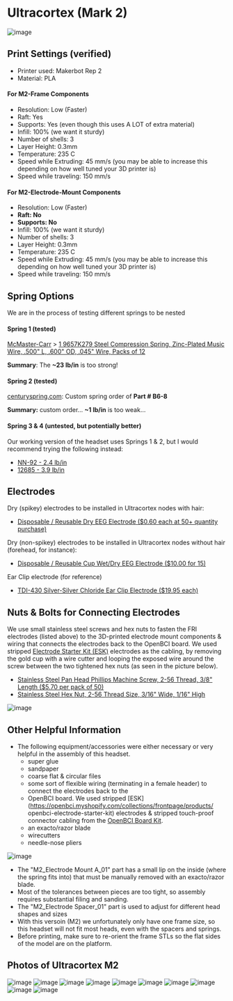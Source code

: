 # Ultracortex (Mark 2)

![image](Assets/UC_back.JPG)

## Print Settings (verified)

* Printer used: Makerbot Rep 2
* Material: PLA

#### For M2-Frame Components

* Resolution: Low (Faster)
* Raft: Yes
* Supports: Yes (even though this uses A LOT of extra material)
* Infill: 100% (we want it sturdy)
* Number of shells: 3
* Layer Height: 0.3mm
* Temperature: 235 C
* Speed while Extruding: 45 mm/s (you may be able to increase this depending on how well tuned your 3D printer is)
* Speed while traveling: 150 mm/s

#### For M2-Electrode-Mount Components

* Resolution: Low (Faster)
* **Raft: No**
* **Supports: No**
* Infill: 100% (we want it sturdy)
* Number of shells: 3
* Layer Height: 0.3mm
* Temperature: 235 C
* Speed while Extruding: 45 mm/s (you may be able to increase this depending on how well tuned your 3D printer is)
* Speed while traveling: 150 mm/s

## Spring Options

We are in the process of testing different springs to be nested 

#### Spring 1 (tested)

[McMaster-Carr](http://www.mcmaster.com/#) > [1	9657K279	Steel Compression Spring, Zinc-Plated Music Wire, .500" L, .600" OD, .045" Wire, Packs of 12](http://www.mcmaster.com/#9657k279/=xkccgf)

**Summary**: The **~23 lb/in** is too strong!
 
#### Spring 2 (tested)

[centuryspring.com](http://centuryspring.com): Custom spring order of **Part # B6-8**

**Summary:** custom order... **~1 lb/in** is too weak...

#### Spring 3 & 4 (untested, but potentially better)

Our working version of the headset uses Springs 1 & 2, but I would recommend trying the following instead:

- [NN-92 - 2.4 lb/in](http://www.centuryspring.com/Store/item_detail.php?StockNumber=NN-92)
- [12685 - 3.9 lb/in](http://www.centuryspring.com/Store/item_detail.php?StockNumber=12685)

## Electrodes

Dry (spikey) electrodes to be installed in Ultracortex nodes with hair: 

* [Disposable / Reusable Dry EEG Electrode ($0.60 each at 50+ quantity purchase) ](http://fri-fl-shop.com/product/tde-200/)

Dry (non-spikey) electrodes to be installed in Ultracortex nodes without hair (forehead, for instance): 

* [Disposable / Reusable Cup Wet/Dry EEG Electrode ($10.00 for 15) ](http://fri-fl-shop.com/product/disposable-reusable-dry-eeg-electrode-quantity-of-15-tde-200a1/)

Ear Clip electrode (for reference)

* [TDI-430 Silver-Silver Chloride Ear Clip Electrode ($19.95 each)](http://fri-fl-shop.com/product/td-430-silver-disc-electrode-ear-clip/)


## Nuts & Bolts for Connecting Electrodes

We use small stainless steel screws and hex nuts to fasten the FRI electrodes (listed above) to the 3D-printed electrode mount components &  wiring that connects the electrodes back to the OpenBCI board. We used stripped [Electrode Starter Kit (ESK)](https://openbci.myshopify.com/collections/frontpage/products/openbci-electrode-starter-kit) electrodes as the cabling, by removing the gold cup with a wire cutter and looping the exposed wire around the screw between the two tightened hex nuts (as seen in the picture below).

* [Stainless Steel Pan Head Phillips Machine Screw, 2-56 Thread, 3/8" Length ($5.70 per pack of 50)](http://www.mcmaster.com/#91735a017/=xzahfj)
* [Stainless Steel Hex Nut, 2-56 Thread Size, 3/16" Wide, 1/16" High](http://www.mcmaster.com/#91841a003/=xzahv0)

![image](Assets/ScrewAndNut.JPG)

## Other Helpful Information

*  The following equipment/accessories were either necessary or very helpful in the assembly of this headset.
	* super glue
	* sandpaper
	* coarse flat & circular files
	* some sort of flexible wiring (terminating in a female header) to connect the electrodes back to the 
	* OpenBCI board. We used stripped [ESK](https://openbci.myshopify.com/collections/frontpage/products/	openbci-electrode-starter-kit) electrodes & stripped touch-proof connector cabling from the [OpenBCI Board Kit](https://openbci.myshopify.com/collections/frontpage/products/openbci-8-bit-board-kit).
	* an exacto/razor blade
	* wirecutters
	* needle-nose pliers
	
![image](Assets/HelpfulTools.JPG)
	
* The "M2_Electrode Mount A_01" part has a small lip on the inside (where the spring fits into) that must be manually removed with an exacto/razor blade. 
* Most of the tolerances between pieces are too tight, so assembly requires substantial filing and sanding.
* The "M2_Electrode Spacer_01" part is used to adjust for different head shapes and sizes
* With this versoin (M2) we unfortunately only have one frame size, so this headset will not fit most heads, even with the spacers and springs.
* Before printing, make sure to re-orient the frame STLs so the flat sides of the model are on the platform.

## Photos of Ultracortex M2

![image](Assets/UC.png)
![image](Assets/UC_front.JPG)
![image](Assets/UC_top.JPG)
![image](Assets/Quadrants.JPG)
![image](Assets/MakerBot_Screenshot2.png)
![image](Assets/sketch.JPG)
![image](Assets/Alex.JPG)
![image](Assets/Evan.JPG)
![image](Assets/Rodrigo.JPG)
![image](Assets/Joel.JPG)
